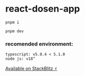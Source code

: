 # react-dosen-app

```
pnpm i

pnpm dev
```

### recomended environment:

```
typescript: v5.0.4 < 5.1.0
node js: v18^
```

[Available on StackBlitz ⚡️](https://stackblitz.com/edit/luky-talentlytica-test)
